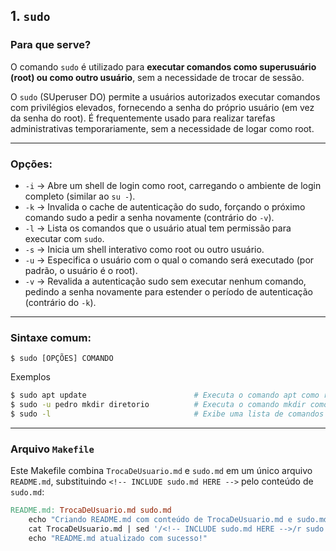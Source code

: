 ## 1. `sudo`

### Para que serve?
O comando `sudo` é utilizado para **executar comandos como superusuário (root) ou como outro usuário**, sem a necessidade de trocar de sessão.

O `sudo` (SUperuser DO) permite a usuários autorizados executar comandos com privilégios elevados, fornecendo a senha do próprio usuário (em vez da senha do root). É frequentemente usado para realizar tarefas administrativas temporariamente, sem a necessidade de logar como root.

---

### Opções:
- `-i` → Abre um shell de login como root, carregando o ambiente de login completo (similar ao `su -`).
- `-k` → Invalida o cache de autenticação do sudo, forçando o próximo comando sudo a pedir a senha novamente (contrário do `-v`).
- `-l` → Lista os comandos que o usuário atual tem permissão para executar com `sudo`.
- `-s` → Inicia um shell interativo como root ou outro usuário.
- `-u` → Especifica o usuário com o qual o comando será executado (por padrão, o usuário é o root).
- `-v` → Revalida a autenticação sudo sem executar nenhum comando, pedindo a senha novamente para estender o período de autenticação (contrário do `-k`).

---

### Sintaxe comum:
`$ sudo [OPÇÕES] COMANDO`

Exemplos
````bash
$ sudo apt update                        # Executa o comando apt como root
$ sudo -u pedro mkdir diretorio          # Executa o comando mkdir como usuário "pedro"
$ sudo -l                                # Exibe uma lista de comandos permitidos para o usuário atual, de acordo com o arquivo /etc/sudoers
````

---

### Arquivo `Makefile`

Este Makefile combina `TrocaDeUsuario.md` e `sudo.md` em um único arquivo `README.md`, substituindo `<!-- INCLUDE sudo.md HERE -->` pelo conteúdo de `sudo.md`:

```makefile
README.md: TrocaDeUsuario.md sudo.md
	echo "Criando README.md com conteúdo de TrocaDeUsuario.md e sudo.md..."
	cat TrocaDeUsuario.md | sed '/<!-- INCLUDE sudo.md HERE -->/r sudo.md' > README.md
	echo "README.md atualizado com sucesso!"

